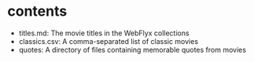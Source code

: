 # contents
- titles.md: The movie titles in the WebFlyx collections
- classics.csv: A comma-separated list of classic movies
- quotes: A directory of files containing memorable quotes from movies
